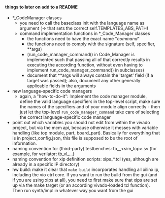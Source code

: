 
#### things to later on add to a README
* \*\_CodeManager classes
    * you need to call the baseclass init with the language name as argument (-> 
      that sets the correct self.TEMPLATES_ABS_PATH)
    * command implementation functions in \*\_Code_Manager classes
        * the functions need to have the exact name "_command_<command>"
        * the functions need to comply with the signature (self, specifier, \*\*args)
        * (run_code_manager_command() in Code_Manager is implemented such that 
          passing all of that correctly results in executing the according function, 
          without even having to implement run_code_manager_command() in subclasses)
        * document that \*\*args will always contain the 'target' field (if 
          a target was passed); also, document any other generally applicable 
          fields in the arguments
* new language-specific code managers
    * again, a "how-to-do-it": Implement the code manager module, define the 
      valid language specifiers in the top-level script, make sure the names of 
      the specifiers and of your module align correctly - then just let the 
      top-level `run_code_manager_command` take care of selecting the correct 
      language-specific code manager
* point out which variables you should not edit from within the vivado project, 
  but via the mcm api, because otherwise it messes with variable handling (like 
  top module, part, board_part). Basically for everything that is in 
  project_config.json, this file is supposed to be the root of information.
* naming convention for (third-party) testbenches: tb\_<simulator>\_<sim_top>.sv
  (for example, for verilator: tb_vl_...)
* naming convention for xip definition scripts: xips\_\*.tcl (yes, although are 
  already in a specific IP directory)
* hw build: make it clear that `make build` incorporates handling all xilinx ip, 
  including the vio ctrl core. If you want to run the build from the gui (and if 
  you are using xips at all), you need to first make sure that xips are set up 
  via the make target (or an according vivado-loaded tcl function). Then run 
  synth/impl in whatever way you want from the gui
